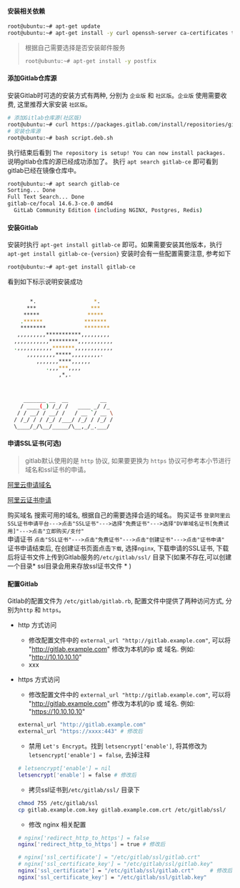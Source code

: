 #### 安装相关依赖
```bash
root@ubuntu:~# apt-get update
root@ubuntu:~# apt-get install -y curl openssh-server ca-certificates tzdata perl
```
> 根据自己需要选择是否安装邮件服务
> ```bash
> root@ubuntu:~# apt-get install -y postfix
> ```
#### 添加Gitlab仓库源
安装Gitlab时可选的安装方式有两种, 分别为 `企业版` 和 `社区版`。`企业版` 使用需要收费, 这里推荐大家安装 `社区版`。
```bash
# 添加Gitlab仓库源(社区版)
root@ubuntu:~# curl https://packages.gitlab.com/install/repositories/gitlab/gitlab-ce/script.deb.sh -o script.deb.sh
# 安装仓库源
root@ubuntu:~# bash script.deb.sh
```
执行结束后看到 `The repository is setup! You can now install packages.` 说明gitlab仓库的源已经成功添加了。
执行 `apt search gitlab-ce` 即可看到gitlab已经在镜像仓库中。
```bash
root@ubuntu:~# apt search gitlab-ce
Sorting... Done
Full Text Search... Done
gitlab-ce/focal 14.6.3-ce.0 amd64
  GitLab Community Edition (including NGINX, Postgres, Redis)
```
#### 安装Gitlab
安装时执行 `apt-get install gitlab-ce` 即可。如果需要安装其他版本，执行 `apt-get install gitlab-ce-{version}`
安装时会有一些配置需要注意, 参考如下
```bash
root@ubuntu:~# apt-get install gitlab-ce
```
看到如下标示说明安装成功
```bash

       *.                  *.
      ***                 ***
     *****               *****
    .******             *******
    ********            ********
   ,,,,,,,,,***********,,,,,,,,,
  ,,,,,,,,,,,*********,,,,,,,,,,,
  .,,,,,,,,,,,*******,,,,,,,,,,,,
      ,,,,,,,,,*****,,,,,,,,,.
         ,,,,,,,****,,,,,,
            .,,,***,,,,
                ,*,.



     _______ __  __          __
    / ____(_) /_/ /   ____ _/ /_
   / / __/ / __/ /   / __ `/ __ \
  / /_/ / / /_/ /___/ /_/ / /_/ /
  \____/_/\__/_____/\__,_/_.___/

```
#### 申请SSL证书(可选)
> gitlab默认使用的是 `http` 协议, 如果要更换为 `https` 协议可参考本小节进行域名和ssl证书的申请。

[阿里云申请域名](https://wanwang.aliyun.com/?spm=a2c1d.8251892.help.16.22b95b76NouX1e)

[阿里云证书申请](https://www.aliyun.com/product/cas?spm=a2c6h.12873639.0.0.22f745f8zTGrOe&source=5176.11533457&userCode=r3yteowb)

购买域名
搜索可用的域名, 根据自己的需要选择合适的域名。
购买证书
`登录阿里云SSL证书申请平台--->点击"SSL证书"--->选择"免费证书"--->选择"DV单域名证书[免费试用]"--->点击"立即购买/支付"`  
申请证书
`点击"SSL证书"--->点击"免费证书"--->点击"创建证书"--->点击"证书申请"`
证书申请结束后, 在创建证书页面点击`下载`, 选择`nginx`, 下载申请的SSL证书, 下载后将证书文件上传到Gitlab服务的`/etc/gitlab/ssl/` 目录下(如果不存在,可以创建一个目录* ssl目录会用来存放ssl证书文件 * )

#### 配置Gitlab
Gitlab的配置文件为 `/etc/gitlab/gitlab.rb`, 配置文件中提供了两种访问方式, 分别为`http` 和 `https`。

- http 方式访问
    - 修改配置文件中的 `external_url "http://gitlab.example.com"`, 可以将 "http://gitlab.example.com" 修改为本机的ip 或 域名. 例如: "http://10.10.10.10"
    - xxx

- https 方式访问
    - 修改配置文件中的 `external_url "http://gitlab.example.com"`, 可以将 "http://gitlab.example.com" 修改为本机的ip 或 域名. 例如: "https://10.10.10.10"
    ```bash
    external_url "http://gitlab.example.com"
    external_url "https://xxxx:443" # 修改后
    ```
    - 禁用 `Let's Encrypt`。找到 `letsencrypt['enable']`, 将其修改为 `letsencrypt['enable'] = false`, 去掉注释
    ```bash
    # letsencrypt['enable'] = nil
    letsencrypt['enable'] = false # 修改后
    ```
    - 拷贝ssl证书到`/etc/gitlab/ssl/` 目录下
    ```bash
    chmod 755 /etc/gitlab/ssl
    cp gitlab.example.com.key gitlab.example.com.crt /etc/gitlab/ssl/
    ```
    - 修改 nginx 相关配置
    ```bash
    # nginx['redirect_http_to_https'] = false 
    nginx['redirect_http_to_https'] = true # 修改后

    # nginx['ssl_certificate'] = "/etc/gitlab/ssl/gitlab.crt"
    # nginx['ssl_certificate_key'] = "/etc/gitlab/ssl/gitlab.key"
    nginx['ssl_certificate'] = "/etc/gitlab/ssl/gitlab.crt"     # 修改后
    nginx['ssl_certificate_key'] = "/etc/gitlab/ssl/gitlab.key"
    ```

